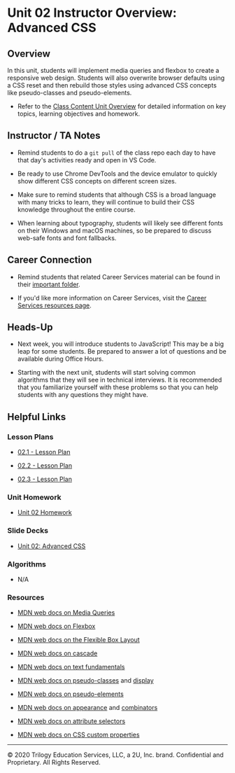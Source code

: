 # Unit 02 Instructor Overview: Advanced CSS

## Overview

In this unit, students will implement media queries and flexbox to create a responsive web design. Students will also overwrite browser defaults using a CSS reset and then rebuild those styles using advanced CSS concepts like pseudo-classes and pseudo-elements.

  * Refer to the [Class Content Unit Overview](../../../01-Class-Content/02-Advanced-CSS/README.md) for detailed information on key topics, learning objectives and homework.

## Instructor / TA Notes

* Remind students to do a `git pull` of the class repo each day to have that day's activities ready and open in VS Code. 

* Be ready to use Chrome DevTools and the device emulator to quickly show different CSS concepts on different screen sizes.

* Make sure to remind students that although CSS is a broad language with many tricks to learn, they will continue to build their CSS knowledge throughout the entire course.

* When learning about typography, students will likely see different fonts on their Windows and macOS machines, so be prepared to discuss web-safe fonts and font fallbacks.

## Career Connection

* Remind students that related Career Services material can be found in their [important folder](../../../01-Class-Content/02-Advanced-CSS/04-Important/CAREER-CONNECTION.md).

* If you'd like more information on Career Services, visit the [Career Services resources page](http://bit.ly/CodingCS).

## Heads-Up

* Next week, you will introduce students to JavaScript! This may be a big leap for some students. Be prepared to answer a lot of questions and be available during Office Hours. 

* Starting with the next unit, students will start solving common algorithms that they will see in technical interviews. It is recommended that you familiarize yourself with these problems so that you can help students with any questions they might have.

## Helpful Links

### Lesson Plans

  * [02.1 - Lesson Plan](01-Day_Responsive-Design/02.1-LESSON-PLAN.md)

  * [02.2 - Lesson Plan](02-Day_Pseudo-Resets/02.2-LESSON-PLAN.md)
  
  * [02.3 - Lesson Plan](03-Day_CodePen-Mini-Project/02.3-LESSON-PLAN.md)

### Unit Homework

  * [Unit 02 Homework](../../../01-Class-Content/02-Advanced-CSS/02-Homework)

### Slide Decks

  * [Unit 02: Advanced CSS](https://docs.google.com/presentation/d/1ZQE4ze6uHbYu-M-oQ3UBfqTkCGfhHU6ZhLDL8rN-3fg/edit?usp=sharing)

### Algorithms

  * N/A

### Resources

  * [MDN web docs on Media Queries](https://developer.mozilla.org/en-US/docs/Web/CSS/Media_Queries/Using_media_queries)

  * [MDN web docs on Flexbox](https://developer.mozilla.org/en-US/docs/Web/CSS/CSS_Flexible_Box_Layout/Basic_Concepts_of_Flexbox)

  * [MDN web docs on the Flexible Box Layout](https://developer.mozilla.org/en-US/docs/Web/CSS/CSS_Flexible_Box_Layout)

  * [MDN web docs on cascade](https://developer.mozilla.org/en-US/docs/Learn/CSS/Building_blocks/Cascade_and_inheritance)

  * [MDN web docs on text fundamentals](https://developer.mozilla.org/en-US/docs/Learn/CSS/Styling_text/Fundamentals)

  * [MDN web docs on pseudo-classes](https://developer.mozilla.org/en-US/docs/Web/CSS/Pseudo-classes) and [display](https://developer.mozilla.org/en-US/docs/Web/CSS/display)

  * [MDN web docs on pseudo-elements](https://developer.mozilla.org/en-US/docs/Web/CSS/Pseudo-elements)

  * [MDN web docs on appearance](https://developer.mozilla.org/en-US/docs/Web/CSS/appearance) and [combinators](https://developer.mozilla.org/en-US/docs/Learn/CSS/Building_blocks/Selectors/Combinators)

  * [MDN web docs on attribute selectors](https://developer.mozilla.org/en-US/docs/Web/CSS/Attribute_selectors)

  * [MDN web docs on CSS custom properties](https://developer.mozilla.org/en-US/docs/Web/CSS/Using_CSS_custom_properties)

---
© 2020 Trilogy Education Services, LLC, a 2U, Inc. brand. Confidential and Proprietary. All Rights Reserved.
